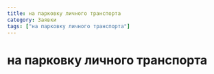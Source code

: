 ```yaml
---
title: на парковку личного транспорта
category: Заявки
tags: ["на парковку личного транспорта"]
---
```


# на парковку личного транспорта
